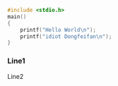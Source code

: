 ```c
#include <stdio.h>
main()
{
    printf("Hello World\n");
    printf("idiot Dongfeifan\n");
}
```
### Line1
Line2
